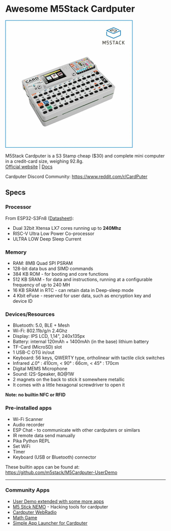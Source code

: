 # Awesome M5Stack Cardputer

<img src="m5stack cardputer.jpg" alt="m5stack cardputer" width="400">

M5Stack Cardputer is a S3 Stamp cheap ($30) and complete mini computer in a credit-card size, weighing 92.8g.  
[Official website](https://shop.m5stack.com/products/m5stack-cardputer-kit-w-m5stamps3)  |  [Docs](https://docs.m5stack.com/en/core/Cardputer)  

Cardputer Discord Community: https://www.reddit.com/r/CardPuter

## Specs

###  Processor
From ESP32-S3Fn8 ([Datasheet](https://www.espressif.com/sites/default/files/documentation/esp32-s3_datasheet_en.pdf)):  
- Dual 32bit Xtensa LX7 cores running up to **240Mhz**
- RISC-V Ultra Low Power Co-processor
- ULTRA LOW Deep Sleep Current

### Memory
- RAM: 8MB Quad SPI PSRAM
- 128-bit data bus and SIMD commands
- 384 KB ROM - for booting and core functions
- 512 KB SRAM - for data and instructions, running at a configurable frequency of up to 240 MH
- 16 KB SRAM in RTC - can retain data in Deep-sleep mode
- 4 Kbit eFuse - reserved for user data, such as encryption key and device ID

### Devices/Resources
- Bluetooth: 5.0, BLE + Mesh
- Wi-Fi: 802.11b/g/n 2.4Ghz
- Display: IPS LCD, 1,14", 240x135px
- Battery: internal 120mAh + 1400mAh (in the base) lithium battery
- TF-Card (MicroSD) slot
- 1 USB-C OTG in/out
- Keyboard: 56 keys, QWERTY type, ortholinear with tactile click switches 
- Infrared ∠0° : 410cm, < 90° : 66cm, < 45° : 170cm
- Digital MEMS Microphone
- Sound: I2S-Speaker, 8Ω@1W
- 2 magnets on the back to stick it somewhere metallic
- It comes with a little hexagonal screwdriver to open it

**Note: no builtin NFC or RFID**  

### Pre-installed apps
- Wi-Fi Scanner
- Audio recorder
- ESP Chat - to communicate with other cardputers or similars
- IR remote data send manually
- Pika Python REPL
- Set WiFi
- Timer
- Keyboard (USB or Bluetooth) connector
  
These builtin apps can be found at: https://github.com/m5stack/M5Cardputer-UserDemo

---------------

### Community Apps
- [User Demo extended with some more apps](https://github.com/JohnZ03/M5Cardputer-UserDemo)
- [M5 Stick NEMO](https://github.com/n0xa/m5stick-nemo) - Hacking tools for cardputer
- [Cardputer WebRadio](https://github.com/cyberwisk/M5Cardputer_WebRadio)
- [Math Game](https://github.com/seanbutler/M5CardputerMathGame)
- [Simple App Launcher for Cardputer](https://github.com/shikarunochi/CardputerSimpleLaucher)
